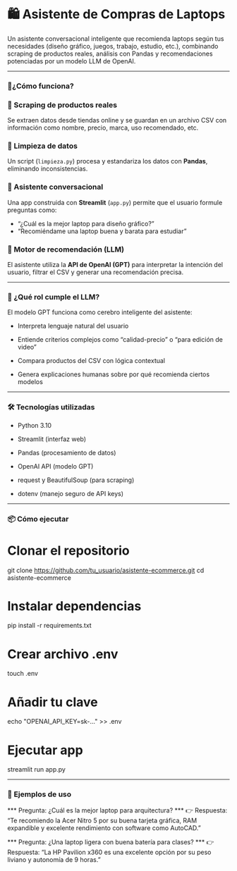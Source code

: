 <h1 align="left">🛍️ Asistente de Compras de Laptops</h1>

<p align="left">Un asistente conversacional inteligente que recomienda laptops según tus necesidades (diseño gráfico, juegos, trabajo, estudio, etc.), combinando scraping de productos reales, análisis con Pandas y recomendaciones potenciadas por un modelo LLM de OpenAI.</p>

---

  ### 🚀¿Cómo funciona?


### 🛒 Scraping de productos reales  
Se extraen datos desde tiendas online y se guardan en un archivo CSV con información como nombre, precio, marca, uso recomendado, etc.

### 🧹 Limpieza de datos  
Un script (`limpieza.py`) procesa y estandariza los datos con **Pandas**, eliminando inconsistencias.

### 💬 Asistente conversacional  
Una app construida con **Streamlit** (`app.py`) permite que el usuario formule preguntas como:

- “¿Cuál es la mejor laptop para diseño gráfico?”
- “Recomiéndame una laptop buena y barata para estudiar”

### 🧠 Motor de recomendación (LLM)  
El asistente utiliza la **API de OpenAI (GPT)** para interpretar la intención del usuario, filtrar el CSV y generar una recomendación precisa.


---

### 🧠 ¿Qué rol cumple el LLM?

El modelo GPT funciona como cerebro inteligente del asistente:

- Interpreta lenguaje natural del usuario

- Entiende criterios complejos como “calidad-precio” o “para edición de video”

- Compara productos del CSV con lógica contextual

- Genera explicaciones humanas sobre por qué recomienda ciertos modelos

---

### 🛠️ Tecnologías utilizadas

- Python 3.10

- Streamlit (interfaz web)

- Pandas (procesamiento de datos)

- OpenAI API (modelo GPT)

- request y BeautifulSoup (para scraping)

- dotenv (manejo seguro de API keys)


---
### 📦 Cómo ejecutar

# Clonar el repositorio
git clone https://github.com/tu_usuario/asistente-ecommerce.git
cd asistente-ecommerce

# Instalar dependencias
pip install -r requirements.txt

# Crear archivo .env
touch .env
# Añadir tu clave
echo "OPENAI_API_KEY=sk-..." >> .env

# Ejecutar app
streamlit run app.py


---

### 🧪 Ejemplos de uso

*** Pregunta: ¿Cuál es la mejor laptop para arquitectura? ***
👉 Respuesta: “Te recomiendo la Acer Nitro 5 por su buena tarjeta gráfica, RAM expandible y excelente rendimiento con software como AutoCAD.”

*** Pregunta: ¿Una laptop ligera con buena batería para clases? ***
👉 Respuesta: “La HP Pavilion x360 es una excelente opción por su peso liviano y autonomía de 9 horas.”

